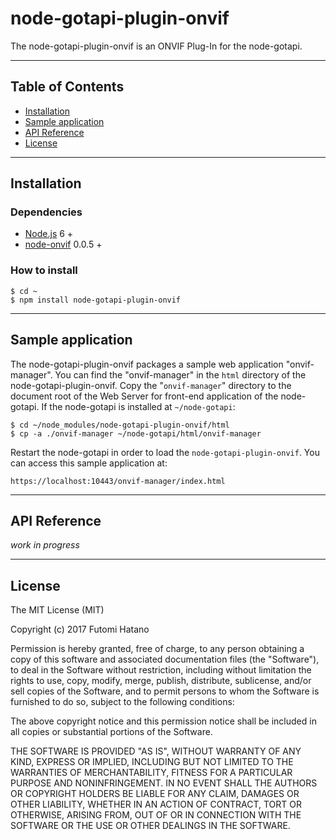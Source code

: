 node-gotapi-plugin-onvif
===============

The node-gotapi-plugin-onvif is an ONVIF Plug-In for the node-gotapi.

---------------------------------------
## Table of Contents
* [Installation](#Installation)
* [Sample application](#Sample-application)
* [API Reference](#API-Reference)
* [License](#License)

---------------------------------------
## <a name="Installation">Installation</a>

### Dependencies

* [Node.js](https://nodejs.org/en/) 6 +
* [node-onvif](https://www.npmjs.com/package/node-onvif) 0.0.5 +

### How to install

```
$ cd ~
$ npm install node-gotapi-plugin-onvif
```

---------------------------------------
## <a name="Sample application">Sample application</a>

The node-gotapi-plugin-onvif packages a sample web application "onvif-manager". You can find the "onvif-manager" in the `html` directory of the node-gotapi-plugin-onvif. Copy the "`onvif-manager`" directory to the document root of the Web Server for front-end application of the node-gotapi. If the node-gotapi is installed at `~/node-gotapi`:

```
$ cd ~/node_modules/node-gotapi-plugin-onvif/html
$ cp -a ./onvif-manager ~/node-gotapi/html/onvif-manager
```

Restart the node-gotapi in order to load the `node-gotapi-plugin-onvif`. You can access this sample application at:

```
https://localhost:10443/onvif-manager/index.html
```

---------------------------------------
## <a name="API-Reference">API Reference</a>

*work in progress*

---------------------------------------
## <a name="License">License</a>

The MIT License (MIT)

Copyright (c) 2017 Futomi Hatano

Permission is hereby granted, free of charge, to any person obtaining a copy
of this software and associated documentation files (the "Software"), to deal
in the Software without restriction, including without limitation the rights
to use, copy, modify, merge, publish, distribute, sublicense, and/or sell
copies of the Software, and to permit persons to whom the Software is
furnished to do so, subject to the following conditions:

The above copyright notice and this permission notice shall be included in all
copies or substantial portions of the Software.

THE SOFTWARE IS PROVIDED "AS IS", WITHOUT WARRANTY OF ANY KIND, EXPRESS OR
IMPLIED, INCLUDING BUT NOT LIMITED TO THE WARRANTIES OF MERCHANTABILITY,
FITNESS FOR A PARTICULAR PURPOSE AND NONINFRINGEMENT. IN NO EVENT SHALL THE
AUTHORS OR COPYRIGHT HOLDERS BE LIABLE FOR ANY CLAIM, DAMAGES OR OTHER
LIABILITY, WHETHER IN AN ACTION OF CONTRACT, TORT OR OTHERWISE, ARISING FROM,
OUT OF OR IN CONNECTION WITH THE SOFTWARE OR THE USE OR OTHER DEALINGS IN THE
SOFTWARE.
